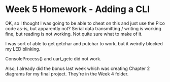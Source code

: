 # Week 5 Homework - Adding a CLI

OK, so I thought I was going to be able to cheat on this and just use the Pico code as-is, but apparently not?  Serial data transmitting / writing is working fine, but reading is not working.  Not quite sure what to make of it.

I was sort of able to get getchar and putchar to work, but it weirdly blocked my LED blinking.

ConsoleProcess() and uart_getc did not work.

Also, I already did the bonus last week which was creating Chapter 2 diagrams for my final project.  They're in the Week 4 folder.